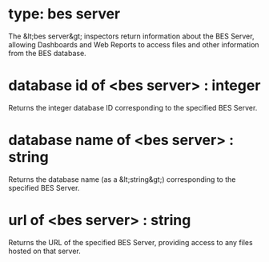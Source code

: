 # type: bes server

The &amp;lt;bes server&amp;gt; inspectors return information about the BES Server, allowing Dashboards and Web Reports to access files and other information from the BES database.

# database id of &lt;bes server&gt; : integer

Returns the integer database ID corresponding to the specified BES Server.

# database name of &lt;bes server&gt; : string

Returns the database name (as a &amp;lt;string&amp;gt;) corresponding to the specified BES Server.

# url of &lt;bes server&gt; : string

Returns the URL of the specified BES Server, providing access to any files hosted on that server.
